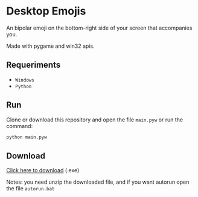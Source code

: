 # Desktop Emojis

An bipolar emoji on the bottom-right side of your screen that accompanies you.

Made with pygame and win32 apis.

## Requeriments

- ```Windows```
- ```Python```

## Run

Clone or download this repository and open the file ```main.pyw``` or run the command:

```bash
python main.pyw
```

## Download

[Click here to download](https://github.com/lullaby6/Desktop-Emojis/releases/download/v1.0/Desktop-Emojis.zip) (.exe)

Notes: you need unzip the downloaded file, and if you want autorun open the file ```autorun.bat```